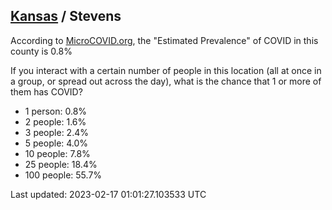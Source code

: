 
## [Kansas](/united-states/kansas) / Stevens

According to [MicroCOVID.org](http://microcovid.org),
the "Estimated Prevalence" of COVID in this county is 0.8%

If you interact with a certain number of people in this location
(all at once in a group, or spread out across the day), what is the chance that
1 or more of them has COVID?

- 1 person: 0.8%
- 2 people: 1.6%
- 3 people: 2.4%
- 5 people: 4.0%
- 10 people: 7.8%
- 25 people: 18.4%
- 100 people: 55.7%

Last updated: 2023-02-17 01:01:27.103533 UTC
